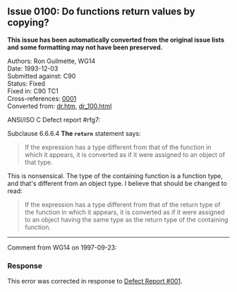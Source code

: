 ## Issue 0100: Do functions return values by copying?

**This issue has been automatically converted from the original issue lists and some formatting may not have been preserved.**

Authors: Ron Guilmette, WG14  
Date: 1993-12-03  
Submitted against: C90  
Status: Fixed  
Fixed in: C90 TC1  
Cross-references: [0001](../c90/issue0001.md)  
Converted from: [dr.htm](https://www.open-std.org/jtc1/sc22/wg14/www/docs/dr.htm), [dr_100.html](https://www.open-std.org/jtc1/sc22/wg14/www/docs/dr_100.html)

ANSI/ISO C Defect report #rfg7:

Subclause 6.6.6.4 **The `return`** statement says:

> If the expression has a type different from that of the function in which it
> appears, it is converted as if it were assigned to an object of that type.

This is nonsensical. The type of the containing function is a function type, and
that's different from an object type. I believe that should be changed to read:

> If the expression has a type different from that of the return type of the
> function in which it appears, it is converted as if it were assigned to an
> object having the same type as the return type of the containing function.

---

Comment from WG14 on 1997-09-23:

### Response

This error was corrected in response to [Defect Report #001](../c90/issue0001.md).
